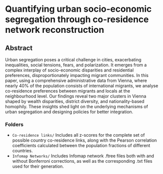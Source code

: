 # Quantifying urban socio-economic segregation through co-residence network reconstruction

## Abstract

Urban segregation poses a critical challenge in cities, exacerbating inequalities, social tensions, fears, and polarization. 
It emerges from a complex interplay of socio-economic disparities and residential preferences, disproportionately impacting 
migrant communities. In this paper, using a comprehensive administrative data from Vienna, where nearly 40% of the population 
consists of international migrants, we analyse co-residence preferences between migrants and locals at the neighbourhood level. 
Our findings reveal two major clusters in Vienna shaped by wealth disparities, district diversity, and nationality-based homophily. 
These insights shed light on the underlying mechanisms of urban segregation and designing policies for better integration.

### Folders

- `Co-residence links/` Includes all z-scores for the complete set of possible country co-residence links, 
along with the Pearson correlation coefficients calculated between the population fractions of different countries.
- `Infomap Networks/` Includes Infomap network .ftree files both with and without Bonferroni corrections, 
as well as the corresponding .txt files used for their generation.